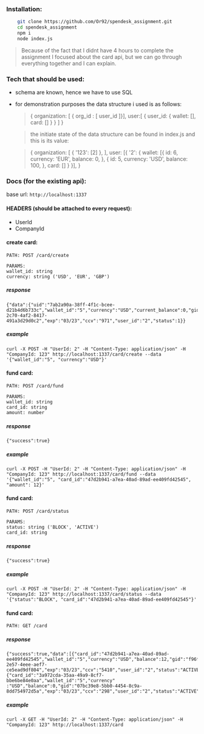 ### Installation:
```sh
    git clone https://github.com/Or92/spendesk_assignment.git
    cd spendesk_assignment
    npm i
    node index.js
```

> Because of the fact that I didnt have 4 hours to complete the assignment I focused about the card api, but we can go through everything together and I can explain.

### Tech that should be used:
* schema are known, hence we have to use SQL
* for demonstration purposes the data structure i used is as follows:
  > { organization: [ { org_id : [ user_id ]}], user:[ { user_id: { wallet: [], card: [] } } ] }

  > the initiate state of the data structure can be found in index.js and this is its value: 

    > {
    organization: [
        { '123': [2] },
    ],
    user: [{
        '2': {
            wallet: [{ id: 6, currency: 'EUR', balance: 0, }, { id: 5, currency: 'USD', balance: 100, },
            card: []
        }
    }],
}

### Docs (for the existing api):
base url: `http://localhost:1337`


#### HEADERS (should be attached to every request):
* UserId
* CompanyId
  
#### create card:
```
PATH: POST /card/create
```
```
PARAMS: 
wallet_id: string
currency: string ('USD', 'EUR', 'GBP')
```
##### response
```
{"data":{"uid":"7ab2a90a-38ff-4f1c-bcee-d21b4d6b733c","wallet_id":"5","currency":"USD","current_balance":0,"gid":"174423f3-2c70-4af2-8417-491a3d29d0c2","exp":"03/23","ccv":"971","user_id":"2","status":1}}
```

##### example
```
curl -X POST -H "UserId: 2" -H "Content-Type: application/json" -H "CompanyId: 123" http://localhost:1337/card/create --data '{"wallet_id":"5", "currency":"USD"}' 
```

#### fund card:
```
PATH: POST /card/fund
```
```
PARAMS: 
wallet_id: string
card_id: string
amount: number
```
##### response
```
{"success":true}
```

##### example
```
curl -X POST -H "UserId: 2" -H "Content-Type: application/json" -H "CompanyId: 123" http://localhost:1337/card/fund --data '{"wallet_id":"5", "card_id":"47d2b941-a7ea-40ad-89ad-ee409fd42545", "amount": 12}'
```

#### fund card:
```
PATH: POST /card/status
```
```
PARAMS: 
status: string ('BLOCK', 'ACTIVE')
card_id: string
```
##### response
```
{"success":true}
```

##### example
```
curl -X POST -H "UserId: 2" -H "Content-Type: application/json" -H "CompanyId: 123" http://localhost:1337/card/status --data '{"status":"BLOCK", "card_id":"47d2b941-a7ea-40ad-89ad-ee409fd42545"}'
```

#### fund card:
```
PATH: GET /card
```

##### response
```
{"success":true,"data":[{"card_id":"47d2b941-a7ea-40ad-89ad-ee409fd42545","wallet_id":"5","currency":"USD","balance":12,"gid":"f96f0d95-2e57-4eee-aef7-ce5ead9df804","exp":"03/23","ccv":"5410","user_id":"2","status":"ACTIVE"},{"card_id":"3a972cda-35aa-49a9-8cf7-bbe6be84e0aa","wallet_id":"5","currency"
:"USD","balance":0,"gid":"07bc39e8-5bb0-4454-8c9a-8dd754972d5a","exp":"03/23","ccv":"298","user_id":"2","status":"ACTIVE"}]}
```

##### example
```
curl -X GET -H "UserId: 2" -H "Content-Type: application/json" -H "CompanyId: 123" http://localhost:1337/card
```
